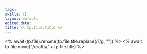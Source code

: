 ```yaml
---
tags: 
skills: []
layout: default
edited_date: 
title: <% tp.file.title %>
---
```

<% await (tp.file).rename(tp.file.title.replace(/\?/g, "")) %>
<% await tp.file.move("/drafts/" + tp.file.title) %>